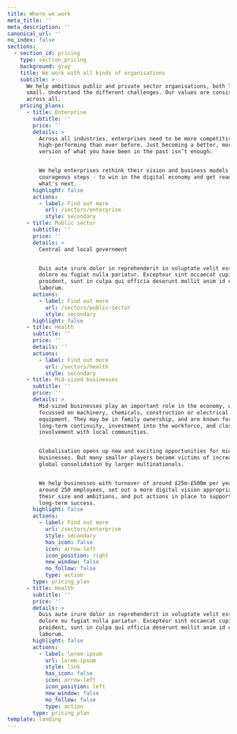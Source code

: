 ```yaml
---
title: Where we work
meta_title: ''
meta_description: ''
canonical_url: ''
no_index: false
sections:
  - section_id: pricing
    type: section_pricing
    background: gray
    title: We work with all kinds of organisations
    subtitle: >-
      We help ambitious public and private sector organisations, both large and
      small. Understand the different challenges. Our values are consistent
      across all.
    pricing_plans:
      - title: Enterprise
        subtitle: ''
        price: ''
        details: >
          Across all industries, enterprises need to be more competitive and
          high-performing than ever before. Just becoming a better, more digital
          version of what you have been in the past isn’t enough.


          We help enterprises rethink their vision and business models and take
          courageous steps - to win in the digital economy and get ready for
          what's next.
        highlight: false
        actions:
          - label: Find out more
            url: /sectors/enterprise
            style: secondary
      - title: Public sector
        subtitle: ''
        price: ''
        details: >
          Central and local government


          Duis aute irure dolor in reprehenderit in voluptate velit esse cillum
          dolore eu fugiat nulla pariatur. Excepteur sint occaecat cupidatat non
          proident, sunt in culpa qui officia deserunt mollit anim id est
          laborum.
        actions:
          - label: Find out more
            url: /sectors/public-sector
            style: secondary
        highlight: false
      - title: Health
        subtitle: ''
        price: ''
        details: ''
        actions:
          - label: Find out more
            url: /sectors/health
            style: secondary
      - title: Mid-sized businesses
        subtitle: ''
        price: ''
        details: >
          Mid-sized businesses play an important role in the economy, whether
          focussed on machinery, chemicals, construction or electrical
          equipment. They may be in family ownership, and are known for their
          long-term continuity, investment into the workforce, and close
          involvement with local communities.


          Globalisation opens up new and exciting opportunities for mid-cap
          businesses. But many smaller players become victims of increasing
          global consolidation by larger multinationals.


          We help businesses with turnover of around £25m-£500m per year, or
          around 250 employees, set out a more digital vision appropriate to
          their size and ambitions, and put actions in place to support their
          long-term success.
        highlight: false
        actions:
          - label: Find out more
            url: /sectors/enterprise
            style: secondary
            has_icon: false
            icon: arrow-left
            icon_position: right
            new_window: false
            no_follow: false
            type: action
        type: pricing_plan
      - title: Health
        subtitle: ''
        price: ''
        details: >
          Duis aute irure dolor in reprehenderit in voluptate velit esse cillum
          dolore eu fugiat nulla pariatur. Excepteur sint occaecat cupidatat non
          proident, sunt in culpa qui officia deserunt mollit anim id est
          laborum.
        highlight: false
        actions:
          - label: lorem-ipsum
            url: lorem-ipsum
            style: link
            has_icon: false
            icon: arrow-left
            icon_position: left
            new_window: false
            no_follow: false
            type: action
        type: pricing_plan
template: landing
---
```


